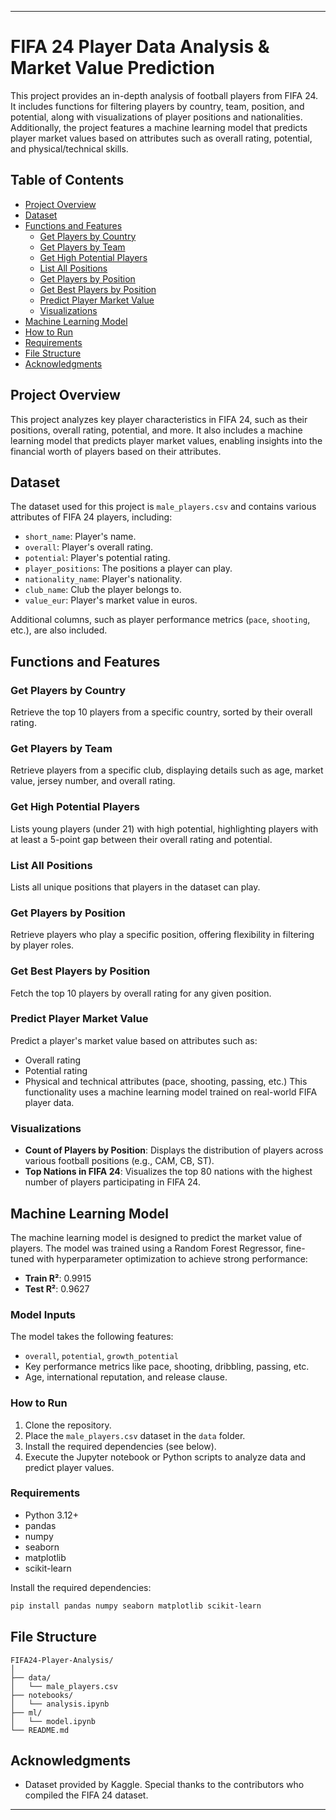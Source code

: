 
---

# FIFA 24 Player Data Analysis & Market Value Prediction

This project provides an in-depth analysis of football players from FIFA 24. It includes functions for filtering players by country, team, position, and potential, along with visualizations of player positions and nationalities. Additionally, the project features a machine learning model that predicts player market values based on attributes such as overall rating, potential, and physical/technical skills.

## Table of Contents
- [Project Overview](#project-overview)
- [Dataset](#dataset)
- [Functions and Features](#functions-and-features)
  - [Get Players by Country](#get-players-by-country)
  - [Get Players by Team](#get-players-by-team)
  - [Get High Potential Players](#get-high-potential-players)
  - [List All Positions](#list-all-positions)
  - [Get Players by Position](#get-players-by-position)
  - [Get Best Players by Position](#get-best-players-by-position)
  - [Predict Player Market Value](#predict-player-market-value)
  - [Visualizations](#visualizations)
- [Machine Learning Model](#machine-learning-model)
- [How to Run](#how-to-run)
- [Requirements](#requirements)
- [File Structure](#file-structure)
- [Acknowledgments](#acknowledgments)

## Project Overview
This project analyzes key player characteristics in FIFA 24, such as their positions, overall rating, potential, and more. It also includes a machine learning model that predicts player market values, enabling insights into the financial worth of players based on their attributes.

## Dataset
The dataset used for this project is `male_players.csv` and contains various attributes of FIFA 24 players, including:
- `short_name`: Player's name.
- `overall`: Player's overall rating.
- `potential`: Player's potential rating.
- `player_positions`: The positions a player can play.
- `nationality_name`: Player's nationality.
- `club_name`: Club the player belongs to.
- `value_eur`: Player's market value in euros.
  
Additional columns, such as player performance metrics (`pace`, `shooting`, etc.), are also included.

## Functions and Features

### Get Players by Country
Retrieve the top 10 players from a specific country, sorted by their overall rating.

### Get Players by Team
Retrieve players from a specific club, displaying details such as age, market value, jersey number, and overall rating.

### Get High Potential Players
Lists young players (under 21) with high potential, highlighting players with at least a 5-point gap between their overall rating and potential.

### List All Positions
Lists all unique positions that players in the dataset can play.

### Get Players by Position
Retrieve players who play a specific position, offering flexibility in filtering by player roles.

### Get Best Players by Position
Fetch the top 10 players by overall rating for any given position.

### Predict Player Market Value
Predict a player's market value based on attributes such as:
- Overall rating
- Potential rating
- Physical and technical attributes (pace, shooting, passing, etc.)
This functionality uses a machine learning model trained on real-world FIFA player data.

### Visualizations
- **Count of Players by Position**: Displays the distribution of players across various football positions (e.g., CAM, CB, ST).
- **Top Nations in FIFA 24**: Visualizes the top 80 nations with the highest number of players participating in FIFA 24.

## Machine Learning Model
The machine learning model is designed to predict the market value of players. The model was trained using a Random Forest Regressor, fine-tuned with hyperparameter optimization to achieve strong performance:
- **Train R²**: 0.9915
- **Test R²**: 0.9627

### Model Inputs
The model takes the following features:
- `overall`, `potential`, `growth_potential`
- Key performance metrics like pace, shooting, dribbling, passing, etc.
- Age, international reputation, and release clause.

### How to Run
1. Clone the repository.
2. Place the `male_players.csv` dataset in the `data` folder.
3. Install the required dependencies (see below).
4. Execute the Jupyter notebook or Python scripts to analyze data and predict player values.

### Requirements
- Python 3.12+
- pandas
- numpy
- seaborn
- matplotlib
- scikit-learn

Install the required dependencies:
```bash
pip install pandas numpy seaborn matplotlib scikit-learn
```

## File Structure
```
FIFA24-Player-Analysis/
│
├── data/
│   └── male_players.csv      
├── notebooks/
│   └── analysis.ipynb       
├── ml/
│   └── model.ipynb  
└── README.md
```

## Acknowledgments
- Dataset provided by Kaggle. Special thanks to the contributors who compiled the FIFA 24 dataset.
---
